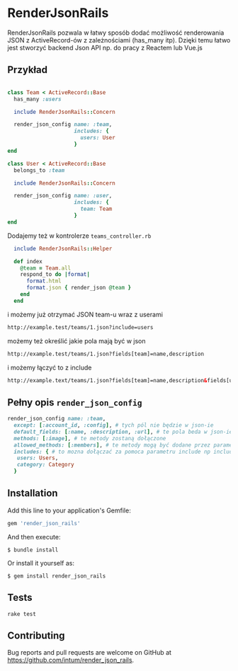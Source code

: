 # RenderJsonRails

RenderJsonRails pozwala w łatwy sposób dodać możliwość renderowania JSON z ActiveRecord-ów z zależnościami (has_many itp).
Dzięki temu łatwo jest stworzyć backend Json API np. do pracy z Reactem lub Vue.js

## Przykład

```ruby

class Team < ActiveRecord::Base
  has_many :users

  include RenderJsonRails::Concern

  render_json_config name: :team,
                     includes: {
                       users: User
                     }
end

class User < ActiveRecord::Base
  belongs_to :team

  include RenderJsonRails::Concern

  render_json_config name: :user,
                     includes: {
                       team: Team
                     }
end
```

Dodajemy też w kontrolerze ```teams_controller.rb```

```ruby
  include RenderJsonRails::Helper

  def index
    @team = Team.all
    respond_to do |format|
      format.html
      format.json { render_json @team }
    end
  end
```

i możemy już otrzymać JSON team-u wraz z userami

```html
http://example.test/teams/1.json?include=users
```

możemy też określić jakie pola mają być w json

```html
http://example.test/teams/1.json?fields[team]=name,description
```

i możemy łączyć to z include

```html
http://example.text/teams/1.json?fields[team]=name,description&fields[user]=email,name&include=users
```

## Pełny opis ```render_json_config```

```ruby
render_json_config name: :team,
  except: [:account_id, :config], # tych pól nie będzie w json-ie
  default_fields: [:name, :description, :url], # te pola beda w json-ie (poza polami w except)
  methods: [:image], # te metody zostaną dołączone
  allowed_methods: [:members], # te metody mogą być dodane przez parametr fileds np: fields[team]=id,members
  includes: { # to mozna dołączać za pomoca parametru include np include=users,category
   users: Users,
   category: Category
  }
```

## Installation

Add this line to your application's Gemfile:

```ruby
gem 'render_json_rails'
```

And then execute:

    $ bundle install

Or install it yourself as:

    $ gem install render_json_rails

## Tests

```
rake test
```


## Contributing

Bug reports and pull requests are welcome on GitHub at https://github.com/intum/render_json_rails.

